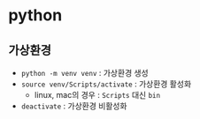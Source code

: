 # python

## 가상환경

- `python -m venv venv` : 가상환경 생성
- `source venv/Scripts/activate` : 가상환경 활성화
    - linux, mac의 경우 : `Scripts` 대신 `bin`
- `deactivate` : 가상환경 비활성화